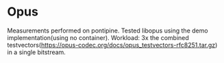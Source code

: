 # Opus

Measurements performed on pontipine.
Tested libopus using the demo implementation(using no container).
Workload: 3x the combined testvectors(https://opus-codec.org/docs/opus_testvectors-rfc8251.tar.gz) in a single bitstream. 

